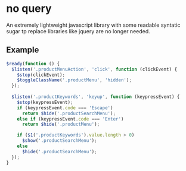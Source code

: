 # no query
An extremely lightweight javascript library with some readable syntatic sugar tp replace libraries like jquery are no longer needed.

## Example
```javascript
$ready(function () {
  $listen('.productMenuAction', 'click', function (clickEvent) {
    $stop(clickEvent);
    $toggleClassName('.productMenu', 'hidden');
  });
  
  $listen('.productKeywords', 'keyup', function (keypressEvent) {
    $stop(keypressEvent);
    if (keypressEvent.code === 'Escape')
      return $hide('.productSearchMenu');
    else if (keypressEvent.code === 'Enter')
      return $hide('.productMenu');

    if ($1('.productKeywords').value.length > 0)
      $show('.productSearchMenu');
    else
      $hide('.productSearchMenu');
  });
}
```
